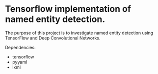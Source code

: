 
Tensorflow implementation of named entity detection.
====================================================

The purpose of this project is to investigate named entity detection using TensorFlow and Deep Convolutional Networks.

Dependencies:

 - tensorflow
 - pyyaml
 - lxml
